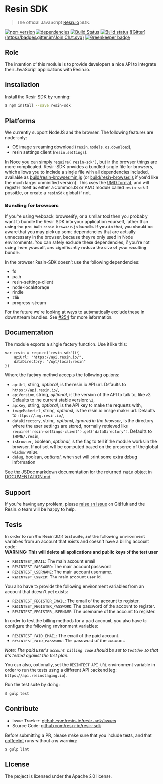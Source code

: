 Resin SDK
=========

> The official JavaScript [Resin.io](https://resin.io/) SDK.

[![npm version](https://badge.fury.io/js/resin-sdk.svg)](http://badge.fury.io/js/resin-sdk)
[![dependencies](https://david-dm.org/resin-io/resin-sdk.svg)](https://david-dm.org/resin-io/resin.sdk.svg)
[![Build Status](https://travis-ci.org/resin-io/resin-sdk.svg?branch=master)](https://travis-ci.org/resin-io/resin-sdk)
[![Build status](https://ci.appveyor.com/api/projects/status/qbsivehgnq0vyrrb/branch/master?svg=true)](https://ci.appveyor.com/project/resin-io/resin-sdk/branch/master)
[![Gitter](https://badges.gitter.im/Join Chat.svg)](https://gitter.im/resin-io/chat)
[![Greenkeeper badge](https://badges.greenkeeper.io/resin-io/resin-sdk.svg)](https://greenkeeper.io/)

Role
----

The intention of this module is to provide developers a nice API to integrate their JavaScript applications with Resin.io.

Installation
------------

Install the Resin SDK by running:

```sh
$ npm install --save resin-sdk
```

Platforms
---------

We currently support NodeJS and the browser.
The following features are node-only:
- OS image streaming download (`resin.models.os.download`),
- resin settings client (`resin.settings`).

In Node you can simply `require('resin-sdk')`, but in the browser things are more complicated. Resin-SDK provides a bundled single file for browsers, which allows you to include a single file with all dependencies included, available as [build/resin-browser.min.js](build/resin-browser.min.js) (or [build/resin-browser.js](build/resin-browser.js) if you'd like the much larger unminified version). This uses the [UMD format](https://github.com/umdjs/umd), and will register itself as either a CommonJS or AMD module called `resin-sdk` if possible, or create a `resinSdk` global if not.

### Bundling for browsers

If you're using webpack, browserify, or a similar tool then you probably want to bundle the Resin SDK into your application yourself, rather than using the pre-built `resin-browser.js` bundle. If you do that, you should be aware that you may pick up some dependencies that are actually unnecessary in the browser, because they're only used in Node environments. You can safely exclude these dependencies, if you're not using them yourself, and significantly reduce the size of your resulting bundle.

In the browser Resin-SDK doesn't use the following dependencies:

* fs
* path
* resin-settings-client
* node-localstorage
* rindle
* zlib
* progress-stream

For the future we're looking at ways to automatically exclude these in downstream bundles. See [#254](https://github.com/resin-io/resin-sdk/issues/254) for more information.

Documentation
-------------

The module exports a single factory function. Use it like this:

```
var resin = require('resin-sdk')({
	apiUrl: "https://api.resin.io/",
	dataDirectory: "/opt/local/resin"
})
```

Where the factory method accepts the following options:
* `apiUrl`, string, *optional*, is the resin.io API url. Defaults to `https://api.resin.io/`,
* `apiVersion`, string, *optional*, is the version of the API to talk to, like `v2`. Defaults to the current stable version: `v2`,
* `apiKey`, string, *optional*, is the API key to make the requests with,
* `imageMakerUrl`, string, *optional*, is the resin.io image maker url. Defaults to `https://img.resin.io/`,
* `dataDirectory`, string, *optional*, *ignored in the browser*, is the directory where the user settings are stored, normally retrieved like `require('resin-settings-client').get('dataDirectory')`. Defaults to `$HOME/.resin`,
* `isBrowser`, boolean, *optional*, is the flag to tell if the module works in the browser. If not set will be computed based on the presence of the global `window` value,
* `debug`, boolean, *optional*, when set will print some extra debug information.

See the JSDoc markdown documentation for the returned `resin` object in [DOCUMENTATION.md](https://github.com/resin-io/resin-sdk/blob/master/DOCUMENTATION.md).

Support
-------

If you're having any problem, please [raise an issue](https://github.com/resin-io/resin-sdk/issues/new) on GitHub and the Resin.io team will be happy to help.

Tests
-----

In order to run the Resin SDK test suite, set the following environment variables from an account that exists and doesn't have a billing account code:  
**WARNING: This will delete all applications and public keys of the test user**

- `RESINTEST_EMAIL`: The main account email
- `RESINTEST_PASSWORD`: The main account password
- `RESINTEST_USERNAME`: The main account username.
- `RESINTEST_USERID`: The main account user id.

You also have to provide the following environment variables from an account that doesn't yet exists:

- `RESINTEST_REGISTER_EMAIL`: The email of the account to register.
- `RESINTEST_REGISTER_PASSWORD`: The password of the account to register.
- `RESINTEST_REGISTER_USERNAME`: The username of the account to register.

In order to test the billing methods for a paid account, you also have to configure the following environment variables:

- `RESINTEST_PAID_EMAIL`: The email of the paid account.
- `RESINTEST_PAID_PASSWORD`: The password of the account.

*Note: The paid user's `account billing code` should be set to `testdev` so that it's tested against the test plan.*

You can also, optionally, set the `RESINTEST_API_URL` environment variable in order to run the tests using a different API backend (eg: `https://api.resinstaging.io`).

Run the test suite by doing:

```sh
$ gulp test
```

Contribute
----------

- Issue Tracker: [github.com/resin-io/resin-sdk/issues](https://github.com/resin-io/resin-sdk/issues)
- Source Code: [github.com/resin-io/resin-sdk](https://github.com/resin-io/resin-sdk)

Before submitting a PR, please make sure that you include tests, and that [coffeelint](http://www.coffeelint.org/) runs without any warning:

```sh
$ gulp lint
```

License
-------

The project is licensed under the Apache 2.0 license.
